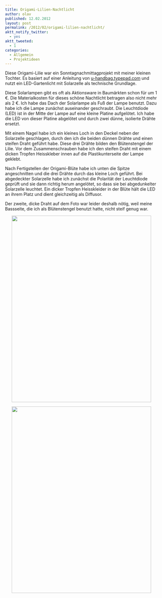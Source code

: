 ```yaml
---
title: Origami-Lilien-Nachtlicht
author: olav
published: 12.02.2012
layout: post
permalink: /2012/02/origami-lilien-nachtlicht/
aktt_notify_twitter:
  - yes
aktt_tweeted:
  - 1
categories:
  - Allgemein
  - Projektideen
---
```

Diese Origami-Lilie war ein Sonntagnachmittagprojekt mit meiner kleinen Tochter. Es basiert auf einer Anleitung von <a href="http://u-handbag.typepad.com/uhandblog/2008/05/simple-origami.html" rel="nofollow">u-handbag.typepad.com</a> und nutzt ein LED-Gartenlicht mit Solarzelle als technische Grundlage.

Diese Solarlampen gibt es oft als Aktionsware in Baumärkten schon für um 1 €. Die Materialkosten für dieses schöne Nachtlicht betragen also nicht mehr als 2 €. Ich habe das Dach der Solarlampe als Fuß der Lampe benutzt. Dazu habe ich die Lampe zunächst auseinander geschraubt. Die Leuchtdiode (LED) ist in der Mitte der Lampe auf eine kleine Platine aufgelötet. Ich habe die LED von dieser Platine abgelötet und durch zwei dünne, isolierte Drähte ersetzt.

Mit einem Nagel habe ich ein kleines Loch in den Deckel neben der Solarzelle geschlagen, durch den ich die beiden dünnen Drähte und einen steifen Draht geführt habe. Diese drei Drähte bilden den Blütenstengel der Lilie. Vor dem Zusammenschrauben habe ich den steifen Draht mit einem dicken Tropfen Heisskleber innen auf die Plastikunterseite der Lampe geklebt.

Nach Fertigstellen der Origami-Blüte habe ich unten die Spitze angeschnitten und die drei Drähte durch das kleine Loch geführt. Bei abgedeckter Solarzelle habe ich zunächst die Polarität der Leuchtdiode geprüft und sie dann richtig herum angelötet, so dass sie bei abgedunkelter Solarzelle leuchtet. Ein dicker Tropfen Heisskleider in der Blüte hält die LED an ihrem Platz und dient gleichzeitig als Diffusor.

Der zweite, dicke Draht auf dem Foto war leider deshalb nötig, weil meine Bassseite, die ich als Blütenstengel benutzt hatte, nicht steif genug war.

<p style="text-align: center;">
  <img class="aligncenter" title="Origami-Lilie auf einem Solarlicht-Sockel als Nachtlicht" src="http://farm8.staticflickr.com/7049/6864316631_91084c4447_b.jpg" alt="" width="461" height="614" />
</p>

<p style="text-align: center;">
  <img class="aligncenter" title="Blüte der Origamie-Lilie" src="http://farm8.staticflickr.com/7181/6864319703_3020eb916c_b.jpg" alt="" width="461" height="614" />
</p>
